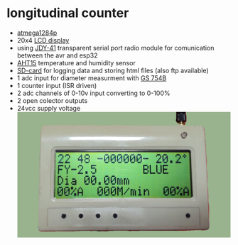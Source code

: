 # longitudinal counter 
* [atmega1284p](https://www.aliexpress.com/item/1005007821134063.html?spm=a2g0o.productlist.main.11.9c24lJzhlJzhrd&algo_pvid=f090fad8-6947-47ad-9f22-427393e42094&algo_exp_id=f090fad8-6947-47ad-9f22-427393e42094-5&pdp_npi=4%40dis%21RON%2138.18%2138.18%21%21%2156.89%2156.89%21%402103846917361967912061487e2941%2112000042327493490%21sea%21RO%21187544673%21X&curPageLogUid=a42hYKpOFvhT&utparam-url=scene%3Asearch%7Cquery_from%3A)
* 20x4 [LCD display](https://www.tme.eu/ro/details/rc2004c-ygn-esx/afisaje-lcd-alfanumerice/raystar-optronics/)
* using [JDY-41](https://www.aliexpress.com/item/1005003207184013.html?spm=a2g0o.productlist.main.1.15561p5u1p5ukG&algo_pvid=208953bd-97a7-4039-9dab-6f45cec27f1f&algo_exp_id=208953bd-97a7-4039-9dab-6f45cec27f1f-0&pdp_npi=4%40dis%21RON%218.14%218.14%21%21%211.65%211.65%21%402103890917361965765133329ed915%2112000024661701587%21sea%21RO%21187544673%21X&curPageLogUid=vka9Aeq0vKJ6&utparam-url=scene%3Asearch%7Cquery_from%3A) transparent serial port radio module for comunication between the avr and esp32
* [AHT15](https://www.aliexpress.com/item/1005002315840675.html?spm=a2g0o.productlist.main.5.32b8blGTblGTdS&algo_pvid=7e802fce-aae0-4a5e-818c-5492766aa2da&algo_exp_id=7e802fce-aae0-4a5e-818c-5492766aa2da-2&pdp_npi=4%40dis%21RON%219.87%218.69%21%21%212.00%211.76%21%40211b430817361963530388556eb844%2112000043098964036%21sea%21RO%210%21ABX&curPageLogUid=X2Lkd4YSqV8x&utparam-url=scene%3Asearch%7Cquery_from%3A) temperature and humidity sensor
* [SD-card](https://www.aliexpress.com/item/1940258981.html?spm=a2g0o.order_list.order_list_main.9.6ecd1802QFedrz) for logging data and storing html files (also ftp available)
* 1 adc input for diameter measurment with [GS 754B](https://www.leuze.com/en-us/gs-754b-v4-98-s12/50117818)
* 1 counter input (ISR driven)
* 2 adc channels of 0-10v input converting to 0-100%
* 2 open colector outputs
* 24vcc supply voltage
![menu](https://github.com/janos-raul/lt_counter/blob/main/img/IMG_20250104_224815889.PNG)
